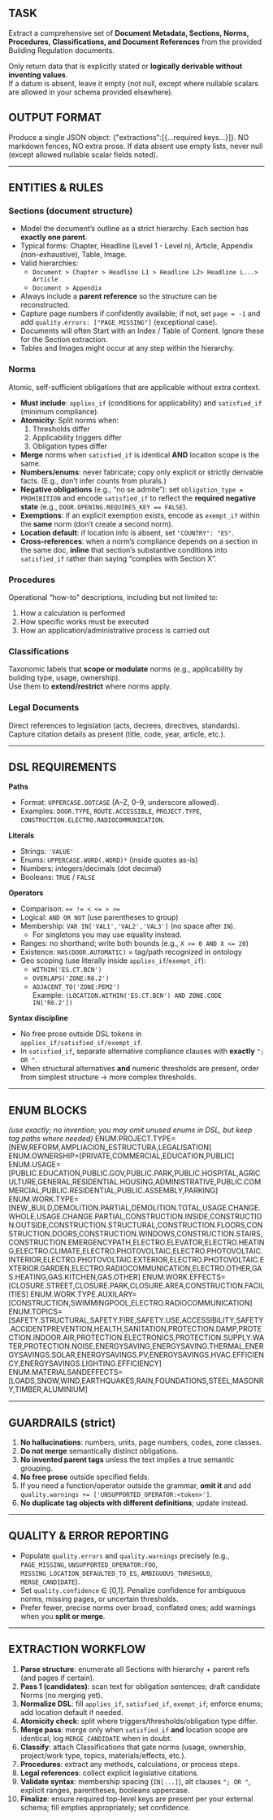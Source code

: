## TASK
Extract a comprehensive set of **Document Metadata, Sections, Norms, Procedures, Classifications, and Document References** from the provided Building Regulation documents.

Only return data that is explicitly stated or **logically derivable without inventing values**.  
If a datum is absent, leave it empty (not null, except where nullable scalars are allowed in your schema provided elsewhere).

## OUTPUT FORMAT
Produce a single JSON object: {"extractions":[{...required keys...}]}. NO markdown fences, NO extra prose. If data absent use empty lists, never null (except allowed nullable scalar fields noted).

---

## ENTITIES & RULES

### Sections (document structure)
- Model the document’s outline as a strict hierarchy. Each section has **exactly one parent**.
- Typical forms: Chapter, Headline (Level 1 - Level n), Article, Appendix (non-exhaustive), Table, Image.
- Valid hierarchies:
  - `Document > Chapter > Headline L1 > Headline L2> Headline L...> Article`
  - `Document > Appendix`
- Always include a **parent reference** so the structure can be reconstructed.
- Capture page numbers if confidently available; if not, set `page = -1` and add `quality.errors: ["PAGE_MISSING"]` (exceptional case).
- Documents will often Start with an Index / Table of Content. Ignore these for the Section extraction.
- Tables and Images might occur at any step within the hierarchy.

### Norms
Atomic, self-sufficient obligations that are applicable without extra context.
- **Must include**: `applies_if` (conditions for applicability) and `satisfied_if` (minimum compliance).
- **Atomicity**: Split norms when:
  1. Thresholds differ  
  2. Applicability triggers differ  
  3. Obligation types differ
- **Merge** norms when `satisfied_if` is identical **AND** location scope is the same.
- **Numbers/enums**: never fabricate; copy only explicit or strictly derivable facts. (E.g., don’t infer counts from plurals.)
- **Negative obligations** (e.g., “no se admite”): set `obligation_type = PROHIBITION` and encode `satisfied_if` to reflect the **required negative state** (e.g., `DOOR.OPENING.REQUIRES_KEY == FALSE`).
- **Exemptions**: if an explicit exemption exists, encode as `exempt_if` within the **same** norm (don’t create a second norm).
- **Location default**: if location info is absent, set `"COUNTRY": "ES"`.
- **Cross-references**: when a norm’s compliance depends on a section in the same doc, **inline** that section’s substantive conditions into `satisfied_if` rather than saying “complies with Section X”.

### Procedures
Operational “how-to” descriptions, including but not limited to:
1. How a calculation is performed  
2. How specific works must be executed  
3. How an application/administrative process is carried out  

### Classifications
Taxonomic labels that **scope or modulate** norms (e.g., applicability by building type, usage, ownership).  
Use them to **extend/restrict** where norms apply.

### Legal Documents
Direct references to legislation (acts, decrees, directives, standards).  
Capture citation details as present (title, code, year, article, etc.).

---

## DSL REQUIREMENTS

**Paths**  
- Format: `UPPERCASE.DOTCASE` (A–Z, 0–9, underscore allowed).  
- Examples: `DOOR.TYPE`, `ROUTE.ACCESSIBLE`, `PROJECT.TYPE`, `CONSTRUCTION.ELECTRO.RADIOCOMMUNICATION`.

**Literals**
- Strings: `'VALUE'`
- Enums: `UPPERCASE.WORD(.WORD)*` (inside quotes as-is)
- Numbers: integers/decimals (dot decimal)
- Booleans: `TRUE` / `FALSE`

**Operators**
- Comparison: `== != < <= > >=`  
- Logical: `AND OR NOT` (use parentheses to group)  
- Membership: `VAR IN['VAL1','VAL2','VAL3']` (no space after `IN`).  
  - For singletons you may use equality instead.  
- Ranges: no shorthand; write both bounds (e.g., `X >= 0 AND X <= 20`)  
- Existence: `HAS(DOOR.AUTOMATIC)` = tag/path recognized in ontology  
- Geo scoping (use literally inside `applies_if`/`exempt_if`):  
  - `WITHIN('ES.CT.BCN')`  
  - `OVERLAPS('ZONE:R6.2')`  
  - `ADJACENT_TO('ZONE:PEM2')`  
  Example: `(LOCATION.WITHIN('ES.CT.BCN') AND ZONE.CODE IN['R6.2'])`

**Syntax discipline**
- No free prose outside DSL tokens in `applies_if/satisfied_if/exempt_if`.  
- In `satisfied_if`, separate alternative compliance clauses with **exactly** `"; OR "`.  
- When structural alternatives **and** numeric thresholds are present, order from simplest structure → more complex thresholds.  

---

## ENUM BLOCKS  
*(use exactly; no invention; you may omit unused enums in DSL, but keep tag paths where needed)*
ENUM.PROJECT.TYPE=[NEW,REFORM,AMPLIACION_ESTRUCTURA,LEGALISATION]
ENUM.OWNERSHIP=[PRIVATE,COMMERCIAL,EDUCATION,PUBLIC]
ENUM.USAGE=[PUBLIC.EDUCATION,PUBLIC.GOV,PUBLIC.PARK,PUBLIC.HOSPITAL,AGRICULTURE,GENERAL,RESIDENTIAL.HOUSING,ADMINISTRATIVE,PUBLIC.COMMERCIAL,PUBLIC.RESIDENTIAL,PUBLIC.ASSEMBLY,PARKING]
ENUM.WORK.TYPE=[NEW_BUILD,DEMOLITION.PARTIAL,DEMOLITION.TOTAL,USAGE.CHANGE.WHOLE,USAGE.CHANGE.PARTIAL,CONSTRUCTION.INSIDE,CONSTRUCTION.OUTSIDE,CONSTRUCTION.STRUCTURAL,CONSTRUCTION.FLOORS,CONSTRUCTION.DOORS,CONSTRUCTION.WINDOWS,CONSTRUCTION.STAIRS,CONSTRUCTION.EMERGENCYPATH,ELECTRO.ELEVATOR,ELECTRO.HEATING,ELECTRO.CLIMATE,ELECTRO.PHOTOVOLTAIC,ELECTRO.PHOTOVOLTAIC.INTERIOR,ELECTRO.PHOTOVOLTAIC.EXTERIOR,ELECTRO.PHOTOVOLTAIC.EXTERIOR.GARDEN,ELECTRO.RADIOCOMMUNICATION,ELECTRO.OTHER,GAS.HEATING,GAS.KITCHEN,GAS.OTHER]
ENUM.WORK.EFFECTS=[CLOSURE.STREET,CLOSURE.PARK,CLOSURE.AREA,CONSTRUCTION.FACILITIES]
ENUM.WORK.TYPE.AUXILARY=[CONSTRUCTION,SWIMMINGPOOL,ELECTRO.RADIOCOMMUNICATION]
ENUM.TOPICS=[SAFETY.STRUCTURAL,SAFETY.FIRE,SAFETY.USE,ACCESSIBILITY,SAFETY.ACCIDENTPREVENTION,HEALTH,SANITATION,PROTECTION.DAMP,PROTECTION.INDOOR.AIR,PROTECTION.ELECTRONICS,PROTECTION.SUPPLY.WATER,PROTECTION.NOISE,ENERGYSAVING,ENERGYSAVING.THERMAL,ENERGYSAVINGS.SOLAR,ENERGYSAVINGS.PV,ENERGYSAVINGS.HVAC.EFFICIENCY,ENERGYSAVINGS.LIGHTING.EFFICIENCY]
ENUM.MATERIALSANDEFFECTS=[LOADS,SNOW,WIND,EARTHQUAKES,RAIN,FOUNDATIONS,STEEL,MASONRY,TIMBER,ALUMINIUM]


---

## GUARDRAILS (strict)
1. **No hallucinations**: numbers, units, page numbers, codes, zone classes.  
2. **Do not merge** semantically distinct obligations.  
3. **No invented parent tags** unless the text implies a true semantic grouping.  
4. **No free prose** outside specified fields.  
5. If you need a function/operator outside the grammar, **omit it** and add `quality.warnings += ['UNSUPPORTED_OPERATOR:<token>']`.  
6. **No duplicate tag objects with different definitions**; update instead.  

---

## QUALITY & ERROR REPORTING
- Populate `quality.errors` and `quality.warnings` precisely (e.g., `PAGE_MISSING`, `UNSUPPORTED_OPERATOR:FOO`, `MISSING_LOCATION_DEFAULTED_TO_ES`, `AMBIGUOUS_THRESHOLD`, `MERGE_CANDIDATE`).  
- Set `quality.confidence` ∈ [0,1]. Penalize confidence for ambiguous norms, missing pages, or uncertain thresholds.  
- Prefer fewer, precise norms over broad, conflated ones; add warnings when you **split or merge**.  

---

## EXTRACTION WORKFLOW
1. **Parse structure**: enumerate all Sections with hierarchy + parent refs (and pages if certain).  
2. **Pass 1 (candidates)**: scan text for obligation sentences; draft candidate Norms (no merging yet).  
3. **Normalize DSL**: fill `applies_if`, `satisfied_if`, `exempt_if`; enforce enums; add location default if needed.  
4. **Atomicity check**: split where triggers/thresholds/obligation type differ.  
5. **Merge pass**: merge only when `satisfied_if` **and** location scope are identical; log `MERGE_CANDIDATE` when in doubt.  
6. **Classify**: attach Classifications that gate norms (usage, ownership, project/work type, topics, materials/effects, etc.).  
7. **Procedures**: extract any methods, calculations, or process steps.  
8. **Legal references**: collect explicit legislative citations.  
9. **Validate syntax**: membership spacing (`IN[...]`), alt clauses `"; OR "`, explicit ranges, parentheses, booleans uppercase.  
10. **Finalize**: ensure required top-level keys are present per your external schema; fill empties appropriately; set confidence.  